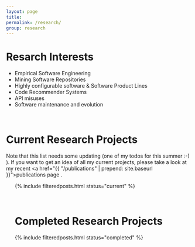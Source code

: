 ```yaml
---
layout: page
title:
permalink: /research/
group: research
---
```


# Resarch Interests

* Empirical Software Engineering
* Mining Software Repositories
* Highly configurable software & Software Product Lines
* Code Recommender Systems
* API misuses
* Software maintenance and evolution

<div><br/></div>

# Current Research Projects

Note that this list needs some updating (one of my todos for this summer :-) ). If you want to get an idea of all my current projects, please take a look at my recent <a href="{{ "/publications" |  prepend: site.baseurl }}">publications page</a> .

<ul class="post-list">

{% include filteredposts.html status="current" %}

<div><br/></div>

<h1 id="completed-research-projects">Completed Research Projects</h1>

{% include filteredposts.html status="completed" %}

